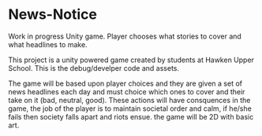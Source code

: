 # News-Notice
Work in progress Unity game. Player chooses what stories to cover and what headlines to make.


This project is a unity powered game created by students at Hawken Upper School. This is the debug/develper code and assets.

The game will be based upon player choices and they are given a set of news headlines each day and must choice which ones to cover and their take on it (bad, neutral, good). These actions will have consquences in the game, the job of the player is to maintain societal order and calm, if he/she fails then society falls apart and riots ensue. the game will be 2D with basic art.

